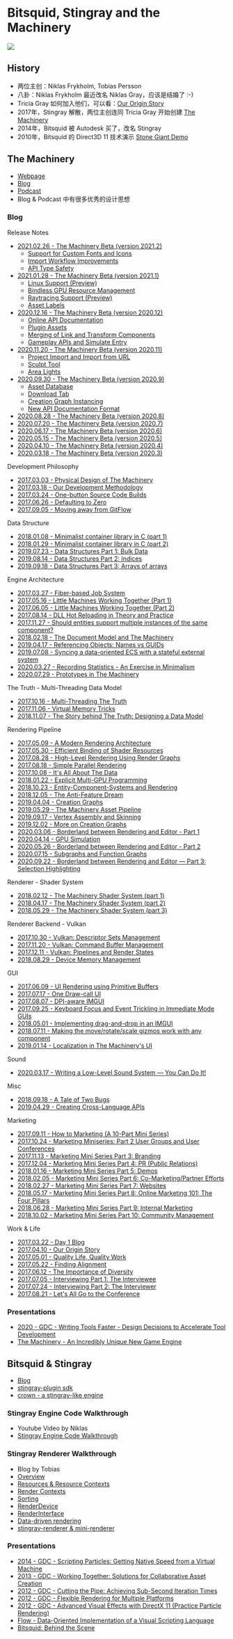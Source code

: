# Bitsquid, Stingray and the Machinery

![](images/2020_11_02_bitsquid_stingray_and_the_machinery/editor.png)


## History

* 两位主创：Niklas Frykholm, Tobias Persson
* 八卦：Niklas Frykholm 最近改名 Niklas Gray，应该是结婚了 :-)
* Tricia Gray 如何加入他们，可以看：[Our Origin Story][4]
* 2017年，Stingray 解散，两位主创连同 Tricia Gray 开始创建 [The Machinery][3]
* 2014年，Bitsquid 被 Autodesk 买了，改名 Stingray
* 2010年，Bitsquid 的 Direct3D 11 技术演示 [Stone Giant Demo][2]


## The Machinery

* [Webpage][3]
* [Blog][6]
* [Podcast][5]
* Blog & Podcast 中有很多优秀的设计思想

### Blog

Release Notes

* [2021.02.26 - The Machinery Beta (version 2021.2)][112]
  * [Support for Custom Fonts and Icons][113]
  * [Import Workflow Improvements][114]
  * [API Type Safety][115]
* [2021.01.28 - The Machinery Beta (version 2021.1)][116]
  * [Linux Support (Preview)][117]
  * [Bindless GPU Resource Management][118]
  * [Raytracing Support (Preview)][119]
  * [Asset Labels][120]
* [2020.12.16 - The Machinery Beta (version 2020.12)][121]
  * [Online API Documentation][122]
  * [Plugin Assets][123]
  * [Merging of Link and Transform Components][124]
  * [Gameplay APIs and Simulate Entry][125]
* [2020.11.20 - The Machinery Beta (version 2020.11)][126]
  * [Project Import and Import from URL][127]
  * [Sculpt Tool][128]
  * [Area Lights][129]
* [2020.09.30 - The Machinery Beta (version 2020.9)][111]
  * [Asset Database][130]
  * [Download Tab][131]
  * [Creation Graph Instancing][132]
  * [New API Documentation Format][133]
* [2020.08.28 - The Machinery Beta (version 2020.8)][109]
* [2020.07.20 - The Machinery Beta (version 2020.7)][108]
* [2020.06.17 - The Machinery Beta (version 2020.6)][106]
* [2020.05.15 - The Machinery Beta (version 2020.5)][103]
* [2020.04.10 - The Machinery Beta (version 2020.4)][100]
* [2020.03.18 - The Machinery Beta (version 2020.3)][99]

Development Philosophy

* [2017.03.03 - Physical Design of The Machinery][26]
* [2017.03.18 - Our Development Methodology][27]
* [2017.03.24 - One-button Source Code Builds][28]
* [2017.06.26 - Defaulting to Zero][42]
* [2017.09.05 - Moving away from GitFlow][63]

Data Structure

* [2018.01.08 - Minimalist container library in C (part 1)][46]
* [2018.01.29 - Minimalist container library in C (part 2)][47]
* [2019.07.23 - Data Structures Part 1: Bulk Data][43]
* [2019.08.14 - Data Structures Part 2: Indices][44]
* [2019.09.18 - Data Structures Part 3: Arrays of arrays][45]

Engine Architecture

* [2017.03.27 - Fiber-based Job System][29]
* [2017.05.16 - Little Machines Working Together (Part 1)][34]
* [2017.06.05 - Little Machines Working Together (Part 2)][37]
* [2017.08.14 - DLL Hot Reloading in Theory and Practice][59]
* [2017.11.27 - Should entities support multiple instances of the same component?][81]
* [2018.02.18 - The Document Model and The Machinery][85]
* [2019.04.17 - Referencing Objects: Names vs GUIDs][91]
* [2019.07.08 - Syncing a data-oriented ECS with a stateful external system][97]
* [2020.03.27 - Recording Statistics - An Exercise in Minimalism][102]
* [2020.07.29 - Prototypes in The Machinery][107]

The Truth - Multi-Threading Data Model

* [2017.10.16 - Multi-Threading The Truth][66]
* [2017.11.06 - Virtual Memory Tricks][75]
* [2018.11.07 - The Story behind The Truth: Designing a Data Model][67]

Rendering Pipeline

* [2017.05.09 - A Modern Rendering Architecture][33]
* [2017.05.30 - Efficient Binding of Shader Resources][36]
* [2017.08.28 - High-Level Rendering Using Render Graphs][61]
* [2017.08.18 - Simple Parallel Rendering][62]
* [2017.10.08 - It's All About The Data][65]
* [2018.01.22 - Explicit Multi-GPU Programming][83]
* [2018.10.23 - Entity-Component-Systems and Rendering][73]
* [2018.12.05 - The Anti-Feature Dream][74]
* [2019.04.04 - Creation Graphs][90]
* [2019.05.29 - The Machinery Asset Pipeline][93]
* [2019.09.17 - Vertex Assembly and Skinning][94]
* [2019.12.02 - More on Creation Graphs][95]
* [2020.03.06 - Borderland between Rendering and Editor - Part 1][98]
* [2020.04.14 - GPU Simulation][101]
* [2020.05.26 - Borderland between Rendering and Editor - Part 2][104]
* [2020.07.15 - Subgraphs and Function Graphs][105]
* [2020.09.22 - Borderland between Rendering and Editor — Part 3: Selection Highlighting][110]

Renderer - Shader System

* [2018.02.12 - The Machinery Shader System (part 1)][70]
* [2018.04.17 - The Machinery Shader System (part 2)][71]
* [2018.05.29 - The Machinery Shader System (part 3)][73]

Renderer Backend - Vulkan

* [2017.10.30 - Vulkan: Descriptor Sets Management][78]
* [2017.11.20 - Vulkan: Command Buffer Management][79]
* [2017.12.11 - Vulkan: Pipelines and Render States][77]
* [2018.08.29 - Device Memory Management][80]

GUI

* [2017.06.09 - UI Rendering using Primitive Buffers][38]
* [2017.07.17 - One Draw-call UI][40]
* [2017.08.07 - DPI-aware IMGUI][41]
* [2017.09.25 - Keyboard Focus and Event Trickling in Immediate Mode GUIs][64]
* [2018.05.01 - Implementing drag-and-drop in an IMGUI][86]
* [2018.07.11 - Making the move/rotate/scale gizmos work with any component][87]
* [2019.01.14 - Localization in The Machinery's UI][89]

Sound

* [2020.03.17 - Writing a Low-Level Sound System — You Can Do It!][96]

Misc

* [2018.09.18 - A Tale of Two Bugs][88]
* [2019.04.29 - Creating Cross-Language APIs][92]

Marketing

* [2017.09.11 - How to Marketing (A 10-Part Mini Series)][48]
* [2017.10.24 - Marketing Miniseries: Part 2 User Groups and User Conferences][49]
* [2017.11.13 - Marketing Mini Series Part 3: Branding][50]
* [2017.12.04 - Marketing Mini Series Part 4: PR (Public Relations)][51]
* [2018.01.16 - Marketing Mini Series Part 5: Demos][52]
* [2018.02.05 - Marketing Mini Series Part 6: Co-Marketing/Partner Efforts][53]
* [2018.02.27 - Marketing Mini Series Part 7: Websites][54]
* [2018.05.17 - Marketing Mini Series Part 8: Online Marketing 101: The Four Pillars][55]
* [2018.06.28 - Marketing Mini Series Part 9: Internal Marketing][56]
* [2018.10.02 - Marketing Mini Series Part 10: Community Management][76]

Work & Life

* [2017.03.22 - Day 1 Blog][30]
* [2017.04.10 - Our Origin Story][31]
* [2017.05.01 - Quality Life, Quality Work][32]
* [2017.05.22 - Finding Alignment][35]
* [2017.06.12 - The Importance of Diversity][39]
* [2017.07.05 - Interviewing Part 1: The Interviewee][57]
* [2017.07.24 - Interviewing Part 2: The Interviewer][58]
* [2017.08.21 - Let's All Go to the Conference][60]

### Presentations

* [2020 - GDC - Writing Tools Faster - Design Decisions to Accelerate Tool Development][8]
* [The Machinery - An Incredibly Unique New Game Engine][25]


## Bitsquid & Stingray

* [Blog][7]
* [stingray-plugin sdk][68]
* [crown - a stingray-like engine][69]

### Stingray Engine Code Walkthrough

* Youtube Video by Niklas
* [Stingray Engine Code Walkthrough][9]

### Stingray Renderer Walkthrough

* Blog by Tobias
* [Overview][10]
* [Resources & Resource Contexts][11]
* [Render Contexts][12]
* [Sorting][13]
* [RenderDevice][14]
* [RenderInterface][15]
* [Data-driven rendering][16]
* [stingray-renderer & mini-renderer][17]

### Presentations

* [2014 - GDC - Scripting Particles: Getting Native Speed from a Virtual Machine][22]
* [2013 - GDC - Working Together: Solutions for Collaborative Asset Creation][21]
* [2012 - GDC - Cutting the Pipe: Achieving Sub-Second Iteration Times][18]
* [2012 - GDC - Flexible Rendering for Multiple Platforms][19]
* [2012 - GDC - Advanced Visual Effects with DirectX 11 (Practice Particle Rendering)][23]
* [Flow - Data-Oriented Implementation of a Visual Scripting Language][20]
* [Bitsquid: Behind the Scene][24]


[1]:https://en.wikipedia.org/wiki/Bitsquid
[2]:https://www.nvidia.co.uk/coolstuff/demos#!/stone-giant
[3]:https://ourmachinery.com/
[4]:https://ourmachinery.com/post/our-origin-story/
[5]:https://open.spotify.com/show/4Vmkz8eEPZE5Gl8FxFqG3S
[6]:https://ourmachinery.com/post/
[7]:http://bitsquid.blogspot.com/
[8]:https://www.youtube.com/watch?v=yYq_dviv1B0
[9]:https://www.youtube.com/playlist?list=PLUxuJBZBzEdxzVpoBQY9agA8JUgNkeYSV
[10]:http://bitsquid.blogspot.com/2017/02/stingray-renderer-walkthrough-1-overview.html
[11]:http://bitsquid.blogspot.com/2017/02/stingray-renderer-walkthrough-2.html
[12]:http://bitsquid.blogspot.com/2017/02/stingray-renderer-walkthrough-3-render.html
[13]:http://bitsquid.blogspot.com/2017/02/stingray-renderer-walkthrough-4-sorting.html
[14]:http://bitsquid.blogspot.com/2017/02/stingray-renderer-walkthrough-5.html
[15]:http://bitsquid.blogspot.com/2017/02/stingray-renderer-walkthrough-6.html
[16]:http://bitsquid.blogspot.com/2017/03/stingray-renderer-walkthrough-7-data.html
[17]:http://bitsquid.blogspot.com/2017/03/stingray-renderer-walkthrough-8.html
[18]:https://www.gdcvault.com/play/1015558/Cutting-the-Pipe-Achieving-Sub
[19]:https://www.gdcvault.com/play/1015770/Flexible-Rendering-for-Multiple-Platforms
[20]:http://bitsquid.blogspot.com/2011/05/flow-data-oriented-implementation-of.html
[21]:https://www.gdcvault.com/play/1017738/Working-Together-Solutions-for-Collaborative
[22]:https://www.gdcvault.com/play/1020380/Scripting-Particles-Getting-Native-Speed
[23]:https://www.gdcvault.com/play/1015508/Advanced-Visual-Effects-with-DirectX
[24]:https://www.kth.se/social/upload/5289cb3ff276542440dd668c/bitsquid-behind-the-scenes.pdf
[25]:https://www.youtube.com/watch?v=fK8HeXMAziw
[26]:https://ourmachinery.com/post/physical-design/
[27]:https://ourmachinery.com/post/our-development-methodology/
[28]:https://ourmachinery.com/post/one-button-source-code-builds/
[29]:https://ourmachinery.com/post/fiber-based-job-system/
[30]:https://ourmachinery.com/post/day-1-blog/
[31]:https://ourmachinery.com/post/our-origin-story/
[32]:https://ourmachinery.com/post/quality-life-quality-work/
[33]:https://ourmachinery.com/post/a-modern-rendering-architecture/
[34]:https://ourmachinery.com/post/little-machines-working-together-part-1/
[35]:https://ourmachinery.com/post/finding-alignment/
[36]:https://ourmachinery.com/post/efficient-binding-of-shader-resources/
[37]:https://ourmachinery.com/post/little-machines-working-together-part-2/
[38]:https://ourmachinery.com/post/ui-rendering-using-primitive-buffers/
[39]:https://ourmachinery.com/post/the-importance-of-diversity/
[40]:https://ourmachinery.com/post/one-draw-call-ui/
[41]:https://ourmachinery.com/post/dpi-aware-imgui/
[42]:https://ourmachinery.com/post/defaulting-to-zero/
[43]:https://ourmachinery.com/post/data-structures-part-1-bulk-data/
[44]:https://ourmachinery.com/post/data-structures-part-2-indices/
[45]:https://ourmachinery.com/post/data-structures-part-3-arrays-of-arrays/
[46]:https://ourmachinery.com/post/minimalist-container-library-in-c-part-1/
[47]:https://ourmachinery.com/post/minimalist-container-library-in-c-part-2/
[48]:https://ourmachinery.com/post/how-to-marketing-events/
[49]:https://ourmachinery.com/post/marketing-miniseries-part-2-user-groups-and-user-conferences/
[50]:https://ourmachinery.com/post/marketing-mini-series-part-3-branding/
[51]:https://ourmachinery.com/post/marketing-mini-series-part-4-pr-public-relations/
[52]:https://ourmachinery.com/post/marketing-mini-series-part-5-demos/
[53]:https://ourmachinery.com/post/marketing-mini-series-part-6-co-marketing-partner-efforts/
[54]:https://ourmachinery.com/post/marketing-mini-series-part-7-websites/
[55]:https://ourmachinery.com/post/marketing-mini-series-part-8-online-marketing/
[56]:https://ourmachinery.com/post/marketing-mini-series-part-9-internal-marketing/
[57]:https://ourmachinery.com/post/interviewing-part-1-the-interviewee/
[58]:https://ourmachinery.com/post/interviewing-part-2-the-interviewer/
[59]:https://ourmachinery.com/post/dll-hot-reloading-in-theory-and-practice/
[60]:https://ourmachinery.com/post/lets-all-go-to-the-conference/
[61]:https://ourmachinery.com/post/high-level-rendering-using-render-graphs/
[62]:https://ourmachinery.com/post/simple-parallel-rendering/
[63]:https://ourmachinery.com/post/moving-away-from-git-flow/
[64]:https://ourmachinery.com/post/keyboard-focus-and-event-trickling-in-immediate-mode-guis/
[65]:https://ourmachinery.com/post/its-all-about-the-data/
[66]:https://ourmachinery.com/post/multi-threading-the-truth/
[67]:https://ourmachinery.com/post/the-story-behind-the-truth-designing-a-data-model/
[68]:https://github.com/AutodeskGames/stingray-plugin
[69]:https://github.com/dbartolini/crown
[70]:https://ourmachinery.com/post/the-machinery-shader-system-part-1/
[71]:https://ourmachinery.com/post/the-machinery-shader-system-part-2/
[72]:https://ourmachinery.com/post/the-machinery-shader-system-part-3/
[73]:https://ourmachinery.com/post/ecs-and-rendering/
[74]:https://ourmachinery.com/post/the-anti-feature-dream/
[75]:https://ourmachinery.com/post/virtual-memory-tricks/
[76]:https://ourmachinery.com/post/marketing-miniseries-part-10-community-management/
[77]:https://ourmachinery.com/post/vulkan-pipelines-and-render-states/
[78]:https://ourmachinery.com/post/vulkan-descriptor-sets-management/
[79]:https://ourmachinery.com/post/vulkan-command-buffer-management/
[80]:https://ourmachinery.com/post/device-memory-management/
[81]:https://ourmachinery.com/post/should-entities-support-multiple-instances-of-the-same-component/
[82]:https://ourmachinery.com/post/explicit-multi-gpu-programming/
[83]:https://ourmachinery.com/post/explicit-multi-gpu-programming/
[84]:https://ourmachinery.com/post/the-document-model-and-the-machinery/
[85]:https://ourmachinery.com/post/the-document-model-and-the-machinery/
[86]:https://ourmachinery.com/post/implementing-drag-and-drop-in-an-imgui/
[87]:https://ourmachinery.com/post/making-the-move-rotate-scale-gizmos-work-with-any-component/
[88]:https://ourmachinery.com/post/a-tale-of-two-bugs/
[89]:https://ourmachinery.com/post/localization-in-the-machinerys-ui/
[90]:https://ourmachinery.com/post/creation-graphs/
[91]:https://ourmachinery.com/post/referencing-objects-names-vs-guids/
[92]:https://ourmachinery.com/post/creating-cross-language-apis/
[93]:https://ourmachinery.com/post/the-machinery-asset-pipeline/
[94]:https://ourmachinery.com/post/vertex-assembly-and-skinning/
[95]:https://ourmachinery.com/post/more-on-creation-graphs/
[96]:https://ourmachinery.com/post/writing-a-low-level-sound-system/
[97]:https://ourmachinery.com/post/syncing-a-data-oriented-ecs/
[98]:https://ourmachinery.com/post/borderland-between-rendering-and-editor-part-1/
[99]:https://ourmachinery.com/post/beta/
[100]:https://ourmachinery.com/post/beta-2020-4/
[101]:https://ourmachinery.com/post/gpu-simulation/
[102]:https://ourmachinery.com/post/recording-statistics/
[103]:https://ourmachinery.com/post/beta-2020-5/
[104]:https://ourmachinery.com/post/borderland-part-2-picking/
[105]:https://ourmachinery.com/post/subgraphs-and-function-graphs/
[106]:https://ourmachinery.com/post/beta-2020-6/
[107]:https://ourmachinery.com/post/prototypes-in-the-machinery/
[108]:https://ourmachinery.com/post/beta-2020-7/
[109]:https://ourmachinery.com/post/beta-2020-8/
[110]:https://ourmachinery.com/post/borderland-part-3-selection-highlighting/
[111]:https://ourmachinery.com/post/beta-2020-9/
[112]:https://ourmachinery.com/post/beta-2021-2/
[113]:https://ourmachinery.com/post/beta-2021-2/#support-for-custom-fonts-and-icons
[114]:https://ourmachinery.com/post/beta-2021-2/#import-workflow-improvements
[115]:https://ourmachinery.com/post/beta-2021-2/#api-type-safety
[116]:https://ourmachinery.com/post/beta-2021-1/
[117]:https://ourmachinery.com/post/beta-2021-1/#linux-support-preview
[118]:https://ourmachinery.com/post/beta-2021-1/#bindless-gpu-resource-management
[119]:https://ourmachinery.com/post/beta-2021-1/#raytracing-support-preview
[120]:https://ourmachinery.com/post/beta-2021-1/#asset-labels
[121]:https://ourmachinery.com/post/beta-2020-12/
[122]:https://ourmachinery.com/post/beta-2020-12/#online-api-documentation
[123]:https://ourmachinery.com/post/beta-2020-12/#plugin-assets
[124]:https://ourmachinery.com/post/beta-2020-12/#merging-of-link-and-transform-components
[125]:https://ourmachinery.com/post/beta-2020-12/#gameplay-apis-and-simulate-entry
[126]:https://ourmachinery.com/post/beta-2020-11/
[127]:https://ourmachinery.com/post/beta-2020-11/#project-import-and-import-from-url
[128]:https://ourmachinery.com/post/beta-2020-11/#sculpt-tool
[129]:https://ourmachinery.com/post/beta-2020-11/#area-lights
[130]:https://ourmachinery.com/post/beta-2020-9/#asset-database
[131]:https://ourmachinery.com/post/beta-2020-9/#download-tab
[132]:https://ourmachinery.com/post/beta-2020-9/#creation-graph-instancing
[133]:https://ourmachinery.com/post/beta-2020-9/#new-api-documentation-format
